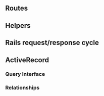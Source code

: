 ## Routes

## Helpers

## Rails request/response cycle

## ActiveRecord

### Query Interface

### Relationships
